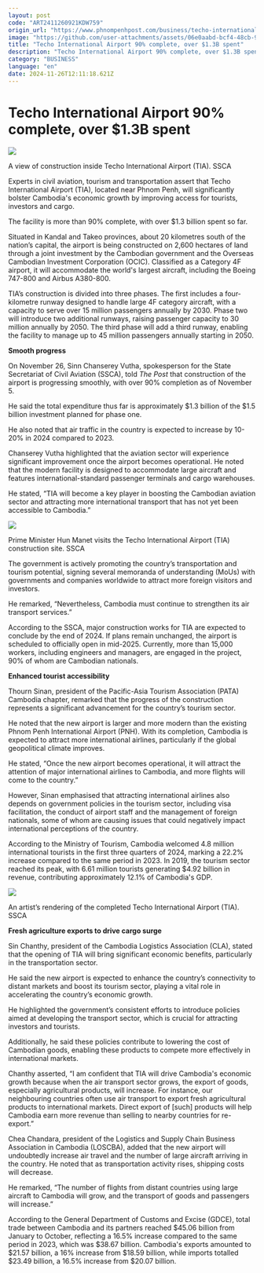 ```yaml
---
layout: post
code: "ART2411260921KDW759"
origin_url: "https://www.phnompenhpost.com/business/techo-international-airport-90-complete-over-1-3b-spent"
image: "https://github.com/user-attachments/assets/06e0aabd-bcf4-48cb-9084-9b24ef25e1d9"
title: "Techo International Airport 90% complete, over $1.3B spent"
description: "​​Techo International Airport 90% complete, over $1.3B spent​"
category: "BUSINESS"
language: "en"
date: 2024-11-26T12:11:18.621Z
---
```


# Techo International Airport 90% complete, over $1.3B spent

![](https://github.com/user-attachments/assets/cd1f92ff-6386-4993-ba40-813de8aed503)

A view of construction inside Techo International Airport (TIA). SSCA

Experts in civil aviation, tourism and transportation assert that Techo International Airport (TIA), located near Phnom Penh, will significantly bolster Cambodia's economic growth by improving access for tourists, investors and cargo.

The facility is more than 90% complete, with over $1.3 billion spent so far.

Situated in Kandal and Takeo provinces, about 20 kilometres south of the nation’s capital, the airport is being constructed on 2,600 hectares of land through a joint investment by the Cambodian government and the Overseas Cambodian Investment Corporation (OCIC). Classified as a Category 4F airport, it will accommodate the world's largest aircraft, including the Boeing 747-800 and Airbus A380-800.

TIA’s construction is divided into three phases. The first includes a four-kilometre runway designed to handle large 4F category aircraft, with a capacity to serve over 15 million passengers annually by 2030. Phase two will introduce two additional runways, raising passenger capacity to 30 million annually by 2050. The third phase will add a third runway, enabling the facility to manage up to 45 million passengers annually starting in 2050.

**Smooth progress**

On November 26, Sinn Chanserey Vutha, spokesperson for the State Secretariat of Civil Aviation (SSCA), told _The Post_ that construction of the airport is progressing smoothly, with over 90% completion as of November 5.

He said the total expenditure thus far is approximately $1.3 billion of the $1.5 billion investment planned for phase one. 

He also noted that air traffic in the country is expected to increase by 10-20% in 2024 compared to 2023.

Chanserey Vutha highlighted that the aviation sector will experience significant improvement once the airport becomes operational. He noted that the modern facility is designed to accommodate large aircraft and features international-standard passenger terminals and cargo warehouses.

He stated, “TIA will become a key player in boosting the Cambodian aviation sector and attracting more international transport that has not yet been accessible to Cambodia.”

![](https://pppenglish.sgp1.cdn.digitaloceanspaces.com/image/main/202411/26_11_2024_prime_minister_hun_manet_visits_the_techo_international_airport_tia_construction_site_ssca.jpg)

Prime Minister Hun Manet visits the Techo International Airport (TIA) construction site. SSCA

The government is actively promoting the country’s transportation and tourism potential, signing several memoranda of understanding (MoUs) with governments and companies worldwide to attract more foreign visitors and investors.

He remarked, “Nevertheless, Cambodia must continue to strengthen its air transport services.”

According to the SSCA, major construction works for TIA are expected to conclude by the end of 2024. If plans remain unchanged, the airport is scheduled to officially open in mid-2025. Currently, more than 15,000 workers, including engineers and managers, are engaged in the project, 90% of whom are Cambodian nationals.

**Enhanced tourist accessibility**

Thourn Sinan, president of the Pacific-Asia Tourism Association (PATA) Cambodia chapter, remarked that the progress of the construction represents a significant advancement for the country’s tourism sector. 

He noted that the new airport is larger and more modern than the existing Phnom Penh International Airport (PNH). With its completion, Cambodia is expected to attract more international airlines, particularly if the global geopolitical climate improves.

He stated, “Once the new airport becomes operational, it will attract the attention of major international airlines to Cambodia, and more flights will come to the country.”

However, Sinan emphasised that attracting international airlines also depends on government policies in the tourism sector, including visa facilitation, the conduct of airport staff and the management of foreign nationals, some of whom are causing issues that could negatively impact international perceptions of the country.

According to the Ministry of Tourism, Cambodia welcomed 4.8 million international tourists in the first three quarters of 2024, marking a 22.2% increase compared to the same period in 2023. In 2019, the tourism sector reached its peak, with 6.61 million tourists generating $4.92 billion in revenue, contributing approximately 12.1% of Cambodia's GDP.

![](https://github.com/user-attachments/assets/0d725588-7611-4bac-82ec-b152a9bdc7c0)

An artist’s rendering of the completed Techo International Airport (TIA). SSCA

**Fresh agriculture exports to drive cargo surge**

Sin Chanthy, president of the Cambodia Logistics Association (CLA), stated that the opening of TIA will bring significant economic benefits, particularly in the transportation sector.

He said the new airport is expected to enhance the country’s connectivity to distant markets and boost its tourism sector, playing a vital role in accelerating the country’s economic growth.

He highlighted the government’s consistent efforts to introduce policies aimed at developing the transport sector, which is crucial for attracting investors and tourists.

Additionally, he said these policies contribute to lowering the cost of Cambodian goods, enabling these products to compete more effectively in international markets.

Chanthy asserted, “I am confident that TIA will drive Cambodia's economic growth because when the air transport sector grows, the export of goods, especially agricultural products, will increase. For instance, our neighbouring countries often use air transport to export fresh agricultural products to international markets. Direct export of \[such\] products will help Cambodia earn more revenue than selling to nearby countries for re-export.”

Chea Chandara, president of the Logistics and Supply Chain Business Association in Cambodia (LOSCBA), added that the new airport will undoubtedly increase air travel and the number of large aircraft arriving in the country. He noted that as transportation activity rises, shipping costs will decrease.

He remarked, “The number of flights from distant countries using large aircraft to Cambodia will grow, and the transport of goods and passengers will increase.”

According to the General Department of Customs and Excise (GDCE), total trade between Cambodia and its partners reached $45.06 billion from January to October, reflecting a 16.5% increase compared to the same period in 2023, which was $38.67 billion. Cambodia's exports amounted to $21.57 billion, a 16% increase from $18.59 billion, while imports totalled $23.49 billion, a 16.5% increase from $20.07 billion.